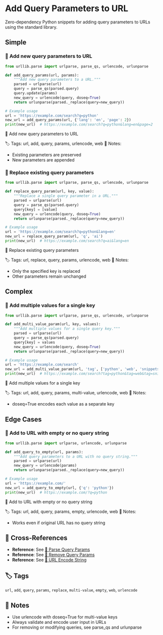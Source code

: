 # Add Query Parameters to URL

Zero-dependency Python snippets for adding query parameters to URLs using the standard library.

## Simple

### 🧩 Add new query parameters to URL

```python
from urllib.parse import urlparse, parse_qs, urlencode, urlunparse

def add_query_params(url, params):
    """Add new query parameters to a URL."""
    parsed = urlparse(url)
    query = parse_qs(parsed.query)
    query.update(params)
    new_query = urlencode(query, doseq=True)
    return urlunparse(parsed._replace(query=new_query))

# Example usage
url = 'https://example.com/search?q=python'
new_url = add_query_params(url, {'lang': 'en', 'page': 2})
print(new_url)  # https://example.com/search?q=python&lang=en&page=2
```

📂 Add new query parameters to URL

🏷️ Tags: url, add, query, params, urlencode, web
📝 Notes:
- Existing parameters are preserved
- New parameters are appended

### 🧩 Replace existing query parameters

```python
from urllib.parse import urlparse, parse_qs, urlencode, urlunparse

def replace_query_param(url, key, value):
    """Replace a single query parameter in a URL."""
    parsed = urlparse(url)
    query = parse_qs(parsed.query)
    query[key] = [value]
    new_query = urlencode(query, doseq=True)
    return urlunparse(parsed._replace(query=new_query))

# Example usage
url = 'https://example.com/search?q=python&lang=en'
new_url = replace_query_param(url, 'q', 'ai')
print(new_url)  # https://example.com/search?q=ai&lang=en
```

📂 Replace existing query parameters

🏷️ Tags: url, replace, query, params, urlencode, web
📝 Notes:
- Only the specified key is replaced
- Other parameters remain unchanged

## Complex

### 🧩 Add multiple values for a single key

```python
from urllib.parse import urlparse, parse_qs, urlencode, urlunparse

def add_multi_value_param(url, key, values):
    """Add multiple values for a single query key."""
    parsed = urlparse(url)
    query = parse_qs(parsed.query)
    query[key] = values
    new_query = urlencode(query, doseq=True)
    return urlunparse(parsed._replace(query=new_query))

# Example usage
url = 'https://example.com/search'
new_url = add_multi_value_param(url, 'tag', ['python', 'web', 'snippets'])
print(new_url)  # https://example.com/search?tag=python&tag=web&tag=snippets
```

📂 Add multiple values for a single key

🏷️ Tags: url, add, query, params, multi-value, urlencode, web
📝 Notes:
- doseq=True encodes each value as a separate key

## Edge Cases

### 🧩 Add to URL with empty or no query string

```python
from urllib.parse import urlparse, urlencode, urlunparse

def add_query_to_empty(url, params):
    """Add query parameters to a URL with no query string."""
    parsed = urlparse(url)
    new_query = urlencode(params)
    return urlunparse(parsed._replace(query=new_query))

# Example usage
url = 'https://example.com/'
new_url = add_query_to_empty(url, {'q': 'python'})
print(new_url)  # https://example.com/?q=python
```

📂 Add to URL with empty or no query string

🏷️ Tags: url, add, query, params, empty, urlencode, web
📝 Notes:
- Works even if original URL has no query string

## 🔗 Cross-References

- **Reference**: See [📂 Parse Query Params](./parse_query_params.md)
- **Reference**: See [📂 Remove Query Params](./remove_query_params.md)
- **Reference**: See [📂 URL Encode String](./url_encode.md)

## 🏷️ Tags

`url`, `add`, `query`, `params`, `replace`, `multi-value`, `empty`, `web`, `urlencode`

## 📝 Notes

- Use urlencode with doseq=True for multi-value keys
- Always validate and encode user input in URLs
- For removing or modifying queries, see parse_qs and urlunparse
